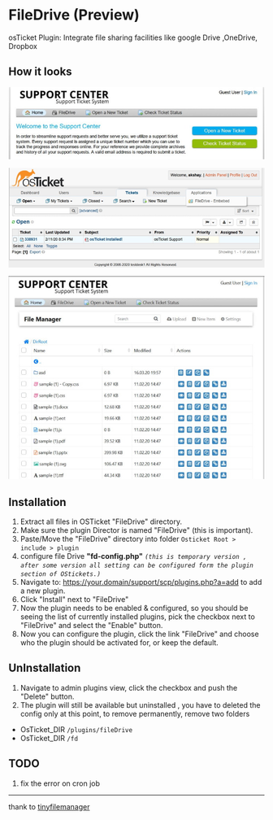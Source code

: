 
# FileDrive (Preview)
osTicket Plugin: Integrate file sharing facilities like google Drive ,OneDrive, Dropbox
  

## How it looks
![guest](Preview/guest.jpg)
  
![menu](Preview/menu.jpg)
  
![staff_admin](Preview/staff_admin.jpg)
 
  
## Installation
1. Extract all files in OSTicket "FileDrive" directory.
2. Make sure the plugin Director is named "FileDrive" (this is important).
3. Paste/Move the "FileDrive" directory into folder ``Osticket Root > include > plugin ``
4. configure file Drive **"fd-config.php"**  _`(this is temporary version , after some version all setting can be configured form the plugin section of OStickets.)`_
5. Navigate to: https://your.domain/support/scp/plugins.php?a=add to add a new plugin.
6. Click "Install" next to "FileDrive"
7. Now the plugin needs to be enabled & configured, so you should be seeing the list of currently installed plugins, pick the checkbox next to "FileDrive" and select the "Enable" button.
8. Now you can configure the plugin, click the link "FileDrive" and choose who the plugin should be activated for, or keep the default.

## UnInstallation
1. Navigate to admin plugins view, click the checkbox and push the "Delete" button.
2. The plugin will still be available but uninstalled , you have to deleted the config only at this point, to remove permanently, remove two folders
* OsTicket_DIR `/plugins/fileDrive`
* OsTicket_DIR `/fd`

    
## TODO
1. fix the error on cron job

---
thank to [tinyfilemanager](https://github.com/prasathmani/tinyfilemanager)
